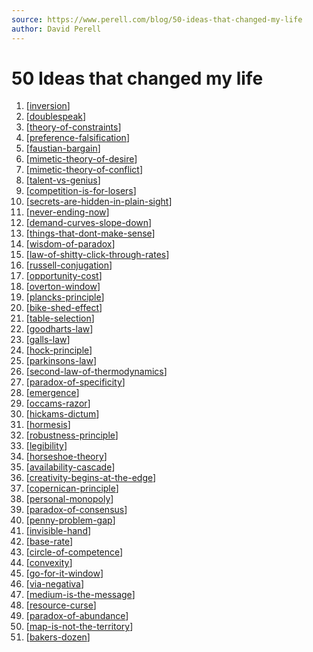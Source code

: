 ```yaml
---
source: https://www.perell.com/blog/50-ideas-that-changed-my-life
author: David Perell
---
```


# 50 Ideas that changed my life
1.  [[inversion]]
2.  [[doublespeak]]
3.  [[theory-of-constraints]]
4.  [[preference-falsification]]
5.  [[faustian-bargain]]
6.  [[mimetic-theory-of-desire]]
7.  [[mimetic-theory-of-conflict]]
8.  [[talent-vs-genius]]
9.  [[competition-is-for-losers]]
10. [[secrets-are-hidden-in-plain-sight]]
11. [[never-ending-now]]
12. [[demand-curves-slope-down]]
13. [[things-that-dont-make-sense]]
14. [[wisdom-of-paradox]]
15. [[law-of-shitty-click-through-rates]]
16. [[russell-conjugation]]
17. [[opportunity-cost]]
18. [[overton-window]]
19. [[plancks-principle]]
20. [[bike-shed-effect]]
21. [[table-selection]]
22. [[goodharts-law]]
23. [[galls-law]]
24. [[hock-principle]]
25. [[parkinsons-law]]
26. [[second-law-of-thermodynamics]]
27. [[paradox-of-specificity]]
28. [[emergence]]
29. [[occams-razor]]
30. [[hickams-dictum]]
31. [[hormesis]]
32. [[robustness-principle]]
33. [[legibility]]
34. [[horseshoe-theory]]
35. [[availability-cascade]]
36. [[creativity-begins-at-the-edge]]
37. [[copernican-principle]]
38. [[personal-monopoly]]
39. [[paradox-of-consensus]]
40. [[penny-problem-gap]]
41. [[invisible-hand]]
42. [[base-rate]]
43. [[circle-of-competence]]
44. [[convexity]]
45. [[go-for-it-window]]
46. [[via-negativa]]
47. [[medium-is-the-message]]
48. [[resource-curse]] 
49. [[paradox-of-abundance]]
50. [[map-is-not-the-territory]]
51. [[bakers-dozen]]


[//begin]: # "Autogenerated link references for markdown compatibility"
[inversion]: ../notes/inversion.md "Inversion"
[doublespeak]: ../notes/doublespeak.md "Doublespeak"
[theory-of-constraints]: ../notes/theory-of-constraints.md "Theory of Constraints"
[preference-falsification]: ../notes/preference-falsification.md "Preference Falsification"
[faustian-bargain]: ../notes/faustian-bargain.md "Faustian Bargain"
[mimetic-theory-of-desire]: ../notes/mimetic-theory-of-desire.md "Mimetic Theory of Desire"
[mimetic-theory-of-conflict]: ../notes/mimetic-theory-of-conflict.md "Mimetic Theory of Conflict"
[talent-vs-genius]: ../notes/talent-vs-genius.md "Talent vs Genius"
[competition-is-for-losers]: ../notes/competition-is-for-losers.md "Competition is for Losers"
[secrets-are-hidden-in-plain-sight]: ../notes/secrets-are-hidden-in-plain-sight.md "Secrets are Hidden in Plain Sight"
[never-ending-now]: ../notes/never-ending-now.md "The Never Ending Now"
[demand-curves-slope-down]: ../notes/demand-curves-slope-down.md "Demand Curves slope Down"
[things-that-dont-make-sense]: ../notes/things-that-dont-make-sense.md "Look for Things that Don't Make Sense"
[wisdom-of-paradox]: ../notes/wisdom-of-paradox.md "The Wisdom of Paradox"
[law-of-shitty-click-through-rates]: ../notes/law-of-shitty-click-through-rates.md "Law of Shitty Click-Through Rates"
[russell-conjugation]: ../notes/russell-conjugation.md "Russell Conjugation"
[opportunity-cost]: ../notes/opportunity-cost.md "Opportunity Cost"
[overton-window]: ../notes/overton-window.md "Overton Window"
[plancks-principle]: ../notes/plancks-principle.md "Planck's Principle"
[bike-shed-effect]: ../notes/bike-shed-effect.md "Bike-Shed Effect"
[table-selection]: ../notes/table-selection.md "Table Selection"
[goodharts-law]: ../notes/goodharts-law.md "Goodhart's Law"
[galls-law]: ../notes/galls-law.md "Gall's Law"
[hock-principle]: ../notes/hock-principle.md "Hock Principle"
[parkinsons-law]: ../notes/parkinsons-law.md "Parkinson's Law"
[second-law-of-thermodynamics]: ../notes/second-law-of-thermodynamics.md "Second Law of Thermodynamics"
[paradox-of-specificity]: ../notes/paradox-of-specificity.md "The Paradox of Specificity"
[emergence]: ../notes/emergence.md "Emergence"
[occams-razor]: ../notes/occams-razor.md "Occam's Razor"
[hickams-dictum]: ../notes/hickams-dictum.md "Hickam's Dictum"
[hormesis]: ../notes/hormesis.md "Hormesis"
[robustness-principle]: ../notes/robustness-principle.md "Robustness Principle"
[legibility]: ../notes/legibility.md "Legibility"
[horseshoe-theory]: ../notes/horseshoe-theory.md "Horseshoe Theory"
[availability-cascade]: ../notes/availability-cascade.md "Availability Cascade"
[creativity-begins-at-the-edge]: ../notes/creativity-begins-at-the-edge.md "Creativity Begins at the Edge"
[copernican-principle]: ../notes/copernican-principle.md "The Copernican Principle"
[personal-monopoly]: ../notes/personal-monopoly.md "Personal Monopoly"
[paradox-of-consensus]: ../notes/paradox-of-consensus.md "Paradox of Consensus"
[penny-problem-gap]: ../notes/penny-problem-gap.md "Penny Problem Gap"
[invisible-hand]: ../notes/invisible-hand.md "The Invisible Hand"
[base-rate]: ../notes/base-rate.md "Base Rate"
[circle-of-competence]: ../notes/circle-of-competence.md "Circle of Competence"
[convexity]: ../notes/convexity.md "Convexity"
[go-for-it-window]: ../notes/go-for-it-window.md "The Go-For-It Window"
[via-negativa]: ../notes/via-negativa.md "Via Negativa"
[medium-is-the-message]: ../notes/medium-is-the-message.md "The Medium is the Message"
[resource-curse]: ../notes/resource-curse.md "Resource Curse"
[paradox-of-abundance]: ../notes/paradox-of-abundance.md "The Paradox of Abundance"
[map-is-not-the-territory]: ../notes/map-is-not-the-territory.md "The Map is not the Territory"
[bakers-dozen]: ../notes/bakers-dozen.md "Baker's Dozen"
[//end]: # "Autogenerated link references"